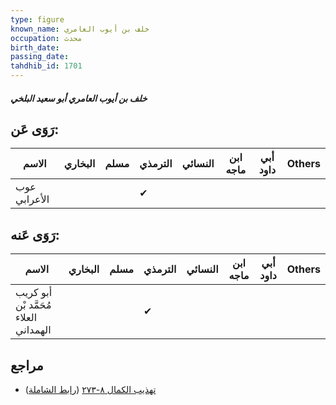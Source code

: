 ```yaml
---
type: figure
known_name: خلف بن أيوب العامري
occupation: محدث
birth_date:
passing_date:
tahdhib_id: 1701
---
```

##### خلف بن أيوب العامري أبو سعيد البلخي

## رَوَى عَن:
| الاسم        | البخاري | مسلم | الترمذي | النسائي | ابن ماجه | أبي داود | Others |
| ------------ | ------- | ---- | ------- | ------- | -------- | -------- | ------ |
| عوب الأعرابي |         |      | ✔       |         |          |          |        |
## رَوَى عَنه:
| الاسم                                 | البخاري | مسلم | الترمذي | النسائي | ابن ماجه | أبي داود | Others |
| ------------------------------------- | ------- | ---- | ------- | ------- | -------- | -------- | ------ |
| أبو كريب مُحَمَّد بْن العلاء الهمداني |         |      | ✔       |         |          |          |        |
## مراجع
- [تهذيب الكمال ٨-٢٧٣](obsidian://open?vault=Tahdhib-al-Kamal&file=Figures/١٧٠١-خلف%20بن%20أيوب%20العامري%20أبو%20سعيد%20البلخي) ([رابط الشاملة](https://shamela.ws/book/3722/3984))